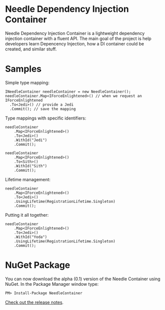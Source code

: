 Needle Dependency Injection Container
======
Needle Dependency Injection Container is a lightweight dependency injection container with a fluent API. The main goal of the project is help developers learn Depencency Injection, how a DI container could be created, and similar stuff.

Samples
=======
Simple type mapping:
```CSharp
INeedleContainer needleContainer = new NeedleContainer(); 
needleContainer.Map<IForceEnlightened>() // when we request an IForceEnlightened
  .To<Jedi>() // provide a Jedi
  .Commit(); // save the mapping
```

Type mappings with specific identifiers:
```CSharp
needleContainer
    .Map<IForceEnlightened>()
    .To<Jedi>()
    .WithId("Jedi")
    .Commit();

needleContainer
    .Map<IForceEnlightened>()
    .To<Sith>()
    .WithId("Sith")
    .Commit();
```

Lifetime management:
```CSharp
needleContainer
    .Map<IForceEnlightened>()
    .To<Jedi>()
    .UsingLifetime(RegistrationLifetime.Singleton)
    .Commit();
```

Putting it all together:
```CSharp
needleContainer
    .Map<IForceEnlightened>()
    .To<Jedi>()
    .WithId("Yoda")
    .UsingLifetime(RegistrationLifetime.Singleton)
    .Commit();
```

NuGet Package
=============
You can now download the alpha (0.1) version of the Needle Container using NuGet. In the Package Manager window type:
```
PM> Install-Package NeedleContainer
```

[Check out the release notes](http://blogs.southworks.net/dschenkelman/2011/02/18/needle-dependency-injection-container-alpha-0-1-version-released/).
